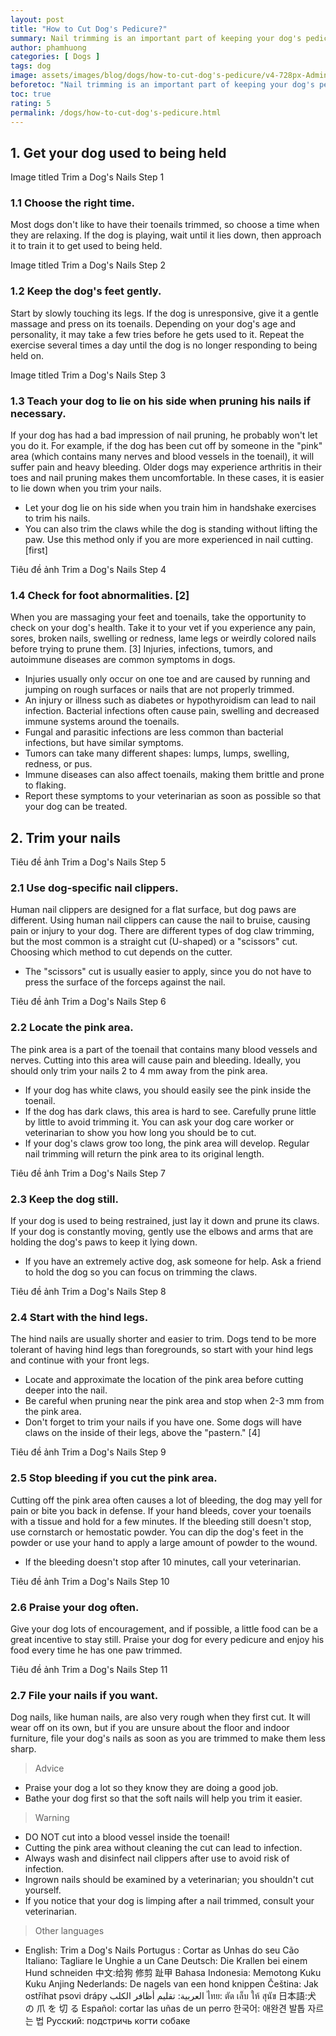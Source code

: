 ```yaml
---
layout: post
title: "How to Cut Dog's Pedicure?"
summary: Nail trimming is an important part of keeping your dog's pedicure neat and clean. This also helps to keep floors and furniture free from scratches. Long toenails can easily break, cause bleeding or can grow back into the foot and cause pain. Too long toenails can also make it difficult to move the dog.
author: phamhuong
categories: [ Dogs ]
tags: dog
image: assets/images/blog/dogs/how-to-cut-dog's-pedicure/v4-728px-Administer-a-Vaccine-to-a-Dog-Step-1-Version-2.jpg.webp
beforetoc: "Nail trimming is an important part of keeping your dog's pedicure neat and clean. This also helps to keep floors and furniture free from scratches. Long toenails can easily break, cause bleeding or can grow back into the foot and cause pain. Too long toenails can also make it difficult to move the dog."
toc: true
rating: 5
permalink: /dogs/how-to-cut-dog's-pedicure.html
---
```



## 1. Get your dog used to being held

Image titled Trim a Dog's Nails Step 1

### 1.1 Choose the right time. 

Most dogs don't like to have their toenails trimmed, so choose a time when they are relaxing. If the dog is playing, wait until it lies down, then approach it to train it to get used to being held.

Image titled Trim a Dog's Nails Step 2

### 1.2 Keep the dog's feet gently. 

Start by slowly touching its legs. If the dog is unresponsive, give it a gentle massage and press on its toenails. Depending on your dog's age and personality, it may take a few tries before he gets used to it. Repeat the exercise several times a day until the dog is no longer responding to being held on.

Image titled Trim a Dog's Nails Step 3

### 1.3 Teach your dog to lie on his side when pruning his nails if necessary. 

If your dog has had a bad impression of nail pruning, he probably won't let you do it. For example, if the dog has been cut off by someone in the "pink" area (which contains many nerves and blood vessels in the toenail), it will suffer pain and heavy bleeding. Older dogs may experience arthritis in their toes and nail pruning makes them uncomfortable. In these cases, it is easier to lie down when you trim your nails.
- Let your dog lie on his side when you train him in handshake exercises to trim his nails.
- You can also trim the claws while the dog is standing without lifting the paw. Use this method only if you are more experienced in nail cutting. [first]

Tiêu đề ảnh Trim a Dog's Nails Step 4

### 1.4 Check for foot abnormalities. [2] 

When you are massaging your feet and toenails, take the opportunity to check on your dog's health. Take it to your vet if you experience any pain, sores, broken nails, swelling or redness, lame legs or weirdly colored nails before trying to prune them. [3] Injuries, infections, tumors, and autoimmune diseases are common symptoms in dogs.
- Injuries usually only occur on one toe and are caused by running and jumping on rough surfaces or nails that are not properly trimmed.
- An injury or illness such as diabetes or hypothyroidism can lead to nail infection. Bacterial infections often cause pain, swelling and decreased immune systems around the toenails.
- Fungal and parasitic infections are less common than bacterial infections, but have similar symptoms.
- Tumors can take many different shapes: lumps, lumps, swelling, redness, or pus.
- Immune diseases can also affect toenails, making them brittle and prone to flaking.
- Report these symptoms to your veterinarian as soon as possible so that your dog can be treated.

## 2. Trim your nails

Tiêu đề ảnh Trim a Dog's Nails Step 5

### 2.1 Use dog-specific nail clippers. 

Human nail clippers are designed for a flat surface, but dog paws are different. Using human nail clippers can cause the nail to bruise, causing pain or injury to your dog. There are different types of dog claw trimming, but the most common is a straight cut (U-shaped) or a "scissors" cut. Choosing which method to cut depends on the cutter.
- The "scissors" cut is usually easier to apply, since you do not have to press the surface of the forceps against the nail.

Tiêu đề ảnh Trim a Dog's Nails Step 6

### 2.2 Locate the pink area. 

The pink area is a part of the toenail that contains many blood vessels and nerves. Cutting into this area will cause pain and bleeding. Ideally, you should only trim your nails 2 to 4 mm away from the pink area.
- If your dog has white claws, you should easily see the pink inside the toenail.
- If the dog has dark claws, this area is hard to see. Carefully prune little by little to avoid trimming it. You can ask your dog care worker or veterinarian to show you how long you should be to cut.
- If your dog's claws grow too long, the pink area will develop. Regular nail trimming will return the pink area to its original length.

Tiêu đề ảnh Trim a Dog's Nails Step 7

### 2.3 Keep the dog still. 

If your dog is used to being restrained, just lay it down and prune its claws. If your dog is constantly moving, gently use the elbows and arms that are holding the dog's paws to keep it lying down.
- If you have an extremely active dog, ask someone for help. Ask a friend to hold the dog so you can focus on trimming the claws.

Tiêu đề ảnh Trim a Dog's Nails Step 8

### 2.4 Start with the hind legs. 

The hind nails are usually shorter and easier to trim. Dogs tend to be more tolerant of having hind legs than foregrounds, so start with your hind legs and continue with your front legs.
- Locate and approximate the location of the pink area before cutting deeper into the nail.
- Be careful when pruning near the pink area and stop when 2-3 mm from the pink area.
- Don't forget to trim your nails if you have one. Some dogs will have claws on the inside of their legs, above the "pastern." [4]

Tiêu đề ảnh Trim a Dog's Nails Step 9

### 2.5 Stop bleeding if you cut the pink area. 

Cutting off the pink area often causes a lot of bleeding, the dog may yell for pain or bite you back in defense. If your hand bleeds, cover your toenails with a tissue and hold for a few minutes. If the bleeding still doesn't stop, use cornstarch or hemostatic powder. You can dip the dog's feet in the powder or use your hand to apply a large amount of powder to the wound.
- If the bleeding doesn't stop after 10 minutes, call your veterinarian.

Tiêu đề ảnh Trim a Dog's Nails Step 10

### 2.6 Praise your dog often. 

Give your dog lots of encouragement, and if possible, a little food can be a great incentive to stay still. Praise your dog for every pedicure and enjoy his food every time he has one paw trimmed.

Tiêu đề ảnh Trim a Dog's Nails Step 11

### 2.7 File your nails if you want. 

Dog nails, like human nails, are also very rough when they first cut. It will wear off on its own, but if you are unsure about the floor and indoor furniture, file your dog's nails as soon as you are trimmed to make them less sharp.

> Advice
- Praise your dog a lot so they know they are doing a good job.
- Bathe your dog first so that the soft nails will help you trim it easier.

> Warning
- DO NOT cut into a blood vessel inside the toenail!
- Cutting the pink area without cleaning the cut can lead to infection.
- Always wash and disinfect nail clippers after use to avoid risk of infection.
- Ingrown nails should be examined by a veterinarian; you shouldn't cut yourself.
- If you notice that your dog is limping after a nail trimmed, consult your veterinarian.

> Other languages
- English: Trim a Dog's Nails Portugus : Cortar as Unhas do seu Cão Italiano: Tagliare le Unghie a un Cane Deutsch: Die Krallen bei einem Hund schneiden 中文:给狗 修剪 趾甲 Bahasa Indonesia: Memotong Kuku Kuku Anjing Nederlands: De nagels van een hond knippen Čeština: Jak ostříhat psovi drápy العربية: تقليم أظافر الكلب ไทย: ตัด เล็บ ให้ สุนัข 日本語:犬 の 爪 を 切 る Español: cortar las uñas de un perro 한국어: 애완견 발톱 자르는 법 Русский: подстричь когти собаке

